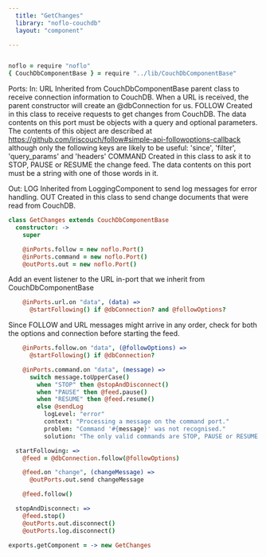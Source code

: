 ```yaml
---
  title: "GetChanges"
  library: "noflo-couchdb"
  layout: "component"

---
```


```coffeescript

noflo = require "noflo"
{ CouchDbComponentBase } = require "../lib/CouchDbComponentBase"

```
Ports:
  In:   URL     Inherited from CouchDbComponentBase parent class to receive connection information to CouchDB.
                When a URL is received, the parent constructor will create an @dbConnection for us.
        FOLLOW  Created in this class to receive requests to get changes from CouchDB.  The data contents on this
                port must be objects with a query and optional parameters.  The contents of this object are described
                at https://github.com/iriscouch/follow#simple-api-followoptions-callback although only the following
                keys are likely to be useful: 'since', 'filter', 'query_params' and 'headers'
        COMMAND Created in this class to ask it to STOP, PAUSE or RESUME the change feed.  The data contents on this
                port must be a string with one of those words in it.

  Out:  LOG Inherited from LoggingComponent to send log messages for error handling.
        OUT Created in this class to send change documents that were read from CouchDB.


```coffeescript
class GetChanges extends CouchDbComponentBase
  constructor: ->
    super

    @inPorts.follow = new noflo.Port()
    @inPorts.command = new noflo.Port()
    @outPorts.out = new noflo.Port()

```
Add an event listener to the URL in-port that we inherit from CouchDbComponentBase

```coffeescript
    @inPorts.url.on "data", (data) =>
      @startFollowing() if @dbConnection? and @followOptions?

```
Since FOLLOW and URL messages might arrive in any order, check for both the options and connection before starting the feed.

```coffeescript
    @inPorts.follow.on "data", (@followOptions) =>
      @startFollowing() if @dbConnection?

    @inPorts.command.on "data", (message) =>
      switch message.toUpperCase()
        when "STOP" then @stopAndDisconnect()
        when "PAUSE" then @feed.pause()
        when "RESUME" then @feed.resume()
        else @sendLog
          logLevel: "error"
          context: "Processing a message on the command port."
          problem: "Command '#{message}' was not recognised."
          solution: "The only valid commands are STOP, PAUSE or RESUME.  The commands are not case sensitive."

  startFollowing: =>
    @feed = @dbConnection.follow(@followOptions)

    @feed.on "change", (changeMessage) =>
      @outPorts.out.send changeMessage

    @feed.follow()

  stopAndDisconnect: =>
    @feed.stop()
    @outPorts.out.disconnect()
    @outPorts.log.disconnect()

exports.getComponent = -> new GetChanges

```